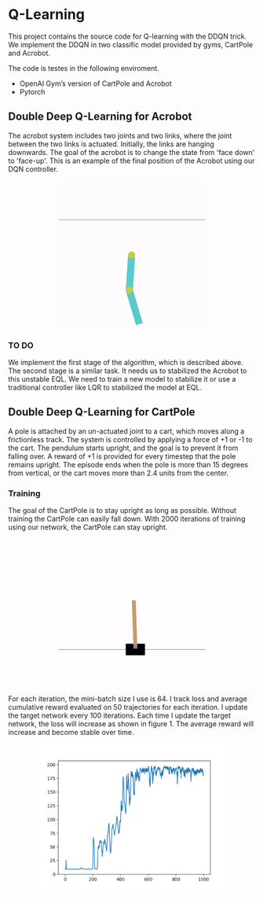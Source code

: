 # Q-Learning

This project contains the source code for Q-learning with the DDQN trick. We implement the DDQN in two classific model provided by gyms, CartPole and Acrobot. 

The code is testes in the following enviroment.

- OpenAI Gym’s version of CartPole and Acrobot
- Pytorch

## Double Deep Q-Learning for Acrobot

The acrobot system includes two joints and two links, where the joint between the two links is actuated. Initially, the links are hanging downwards. The goal of the acrobot is to change the state from 'face down' to 'face-up'. This is an example of the final position of the Acrobot using our DQN controller. 
<p align="center">
  <img src="document/img/one_test_example.gif" width="300"><br>
</p>


### TO DO

We implement the first stage of the algorithm, which is described above. The second stage is a similar task. It needs us to stabilized the Acrobot to this unstable EQL. We need to train a new model to stabilize it or use a traditional controller like LQR to stabilized the model at EQL.


## Double Deep Q-Learning for CartPole

A pole is attached by an un-actuated joint to a cart, which moves along a frictionless track. The system is controlled by applying a force of +1 or -1 to the cart. The pendulum starts upright, and the goal is to prevent it from falling over. A reward of +1 is provided for every timestep that the pole remains upright. The episode ends when the pole is more than 15 degrees from vertical, or the cart moves more than 2.4 units from the center.

### Training

The goal of the CartPole is to stay upright as long as possible. Without training the CartPole can easily fall down. With 2000 iterations of training using our network, the CartPole can stay upright.

<p align="center">
  <img src="document/img/carpolefinal2.gif" width="300"><br>
</p>

For each iteration, the mini-batch size I use is 64. I track loss and average cumulative reward evaluated on 50 trajectories for each iteration. I update the target network every 100 iterations. Each time I update the target network, the loss will increase as shown in figure 1. The average reward will increase and become stable over time. 

<p align="center">
  <img src="document/img/avg_reward1.png" width="400"><br>
</p>

 




